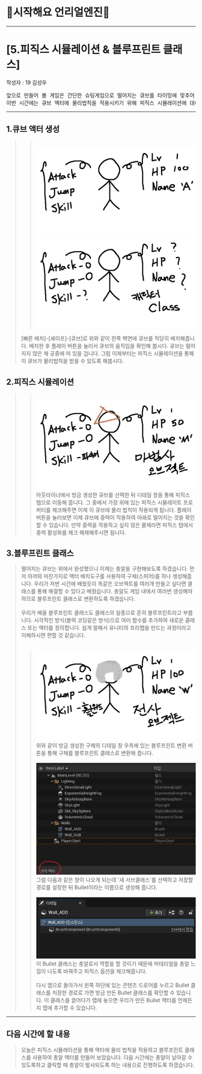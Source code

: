 # :raccoon:시작해요 언리얼엔진🌳


---

# [5.피직스 시뮬레이션 & 블루프린트 클래스]
작성자 : 19 김성우

<pre>
앞으로 만들어 볼 게임은 간단한 슈팅게임으로 떨어지는 큐브를 타이밍에 맞추어 쏴서 창문 밖으로 밀어내는 게임입니다.
이번 시간에는 큐브 액터에 물리법칙을 적용시키기 위해 피직스 시뮬레이션에 대해 알아보고 총알을 블루프린트 클래스로 만들어 보겠습니다.
</pre>

---
  
## 1.큐브 액터 생성
>> <br>![image](./Pic/p1.png)
>> <br>![image](./Pic/p2.png)
>
> [빠른 배치]-[셰이프]-[큐브]로 위와 같이 한쪽 벽면에 큐브를 적당히 배치해줍니다.
> 배치한 후 플레이 버튼을 눌러서 큐브의 움직임을 확인해 봅시다.
> 큐브는 떨어지지 않은 채 공중에 떠 있을 겁니다. 그럼 이제부터는 피직스 시뮬레이션을 통해 이 큐브가 물리법칙을 받을 수 있도록 해봅시다.

## 2.피직스 시뮬레이션
>> <br>![image](./Pic/p3.png)
> 아웃라이너에서 방금 생성한 큐브를 선택한 뒤 디테일 창을 통해 피직스 탭으로 이동해 줍니다.
> 그 중에서 가장 위에 있는 피직스 시뮬레이트 프로퍼티를 체크해주면 이제 이 큐브에 물리 법칙이 작용되게 됩니다.
> 플레이 버튼을 눌러보면 이제 큐브에 중력이 작용하여 아래로 떨어지는 것을 확인할 수 있습니다.
> 만약 중력을 작용하고 싶지 않은 물체라면 피직스 탭에서 중력 활성화를 체크 해제해주시면 됩니다.

## 3.블루프린트 클래스
> 떨어지는 큐브는 위에서 완성했으니 이제는 총알을 구현해보도록 하겠습니다.
> 먼저 아까와 마찬가지로 액터 배치도구를 사용하여 구체(스피어)를 하나 생성해줍니다.
> 우리가 저번 시간에 배웠듯이 똑같은 오브젝트를 여러개 만들고 싶다면 클래스를 통해 해결할 수 있다고 배웠습니다. 총알도 게임 내에서 여러번 생성해야 하므로 블루프린트 클래스로 변환하도록 하겠습니다.
> <br><br> 우리가 배울 블루프린트 클래스도 클래스의 일종으로 흔히 블루프린트라고 부릅니다. 시각적인 방식(블럭 코딩같은 방식)으로 여러 함수를 추가하여 새로운 클래스 또는 액터를 정의합니다.
> 쉽게 말해서 유니티의 프리팹을 만드는 과정이라고 이해하시면 편할 것 같습니다.
> <br><br>
>> ![image](./Pic/p4.png)
> 위와 같이 방금 생성한 구체의 디테일 창 우측에 있는 블루프린트 변환 버튼을 통해 구체를 블루프린트 클래스로 변환해 줍니다.
>> <br><br> ![image](./Pic/p5.png)
> <br> 그럼 다음과 같은 창이 나오게 되는데 '새 서브클래스'를 선택하고 저장할 경로를 설정한 뒤 Bullet이라는 이름으로 생성해 줍니다.
>> <br><br> ![image](./Pic/p6.png)
> <br> 이 Bullet 클래스는 총알로서 역할을 할 것이기 때문에 머테리얼을 총알 느낌이 나도록 바꿔주고 피직스 옵션을 체크해줍니다.
> <br><br> 다시 맵으로 돌아가서 왼쪽 하단에 있는 콘텐츠 드로어를 누르고 Bullet 클래스를 저장한 경로로 가면 방금 만든 Bullet 클래스를 확인할 수 있습니다.
> 이 클래스를 끌어다가 맵에 놓으면 우리가 만든 Bullet 액터를 언제든지 맵에 추가할 수 있습니다.



---
## 다음 시간에 할 내용
> 오늘은 피직스 시뮬레이션을 통해 액터에 물리 법칙을 적용하고 블루프린트 클래스를 사용하여 총알 액터를 만들어 보았습니다.
> 다음 시간에는 총알이 날아갈 수 있도록하고 클릭할 때 총알이 발사되도록 하는 내용으로 진행하도록 하겠습니다.

